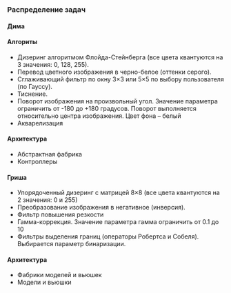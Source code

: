 ### Распределение задач
#### Дима
#### Алгориты
 - Дизеринг алгоритмом Флойда-Стейнберга (все цвета квантуются на 3 значения: 0, 128, 255).
 - Перевод цветного изображения в черно-белое (оттенки серого).
 - Сглаживающий фильтр по окну 3×3 или 5×5 по выбору пользователя (по Гауссу).
 - Тиснение.
 - Поворот изображения на произвольный угол. Значение параметра ограничить от -180 до +180
градусов. Поворот выполняется относительно центра изображения. Цвет фона – белый
 - Акварелизация
#### Архитектура
  - Абстрактная фабрика
  - Контроллеры
#### Гриша
 - Упорядоченный дизеринг с матрицей 8×8 (все цвета квантуются на 2 значения: 0 и 255)
 - Преобразование изображения в негативное (инверсия).
 - Фильтр повышения резкости
 - Гамма-коррекция. Значение параметра гамма ограничить от 0.1 до 10
 - Фильтры выделения границ (операторы Робертса и Собеля). Выбирается параметр бинаризации.
#### Архитектура
  - Фабрики моделей и вьюшек
  - Модели и вьюшки
